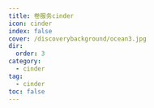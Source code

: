 ```yaml
---
title: 卷服务cinder
icon: cinder 
index: false
cover: /discoverybackground/ocean3.jpg
dir:
  order: 3
category:
  - cinder
tag:
  - cinder
toc: false
---
```


<Catalog/>
